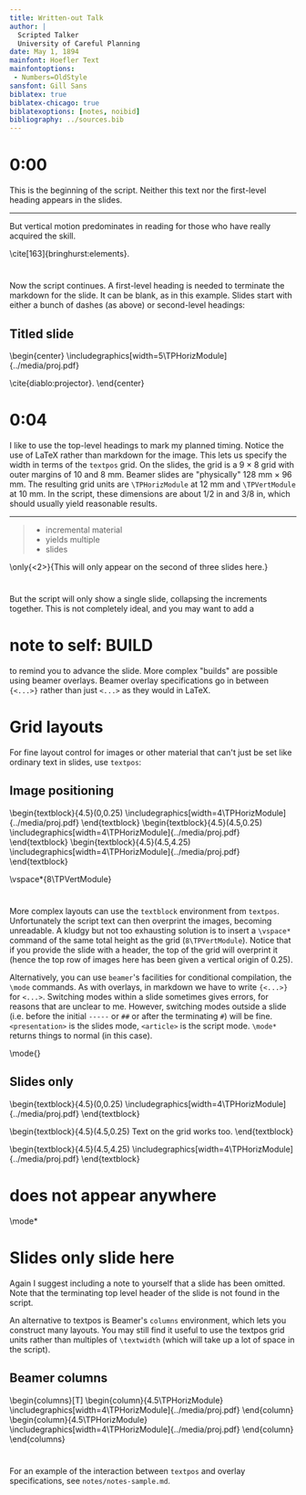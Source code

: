 ```yaml
---
title: Written-out Talk
author: |
  Scripted Talker  
  University of Careful Planning
date: May 1, 1894
mainfont: Hoefler Text
mainfontoptions:
 - Numbers=OldStyle
sansfont: Gill Sans
biblatex: true
biblatex-chicago: true
biblatexoptions: [notes, noibid]
bibliography: ../sources.bib
---
```


# 0:00

This is the beginning of the script. Neither this text nor the first-level heading appears in the slides.

-----

But vertical motion predominates in reading for those who have really acquired the skill.

\cite[163]{bringhurst:elements}.

# 

Now the script continues. A first-level heading is needed to terminate the markdown for the slide. It can be blank, as in this example. Slides start with either a bunch of dashes (as above) or second-level headings:

## Titled slide

\begin{center}
\includegraphics[width=5\TPHorizModule]{../media/proj.pdf}

\cite{diablo:projector}.
\end{center}

# 0:04

I like to use the top-level headings to mark my planned timing.
Notice the use of LaTeX rather than markdown for the image. This lets us specify the width in terms of the `textpos` grid. On the slides, the grid is a 9 $\times$ 8 grid with outer margins of 10 and 8 mm. Beamer slides are "physically" 128 mm $\times$ 96 mm. The resulting grid units are `\TPHorizModule` at 12 mm and `\TPVertModule` at 10 mm. In the script, these dimensions are about 1/2 in and 3/8 in, which should usually yield reasonable results.

-----

> - incremental material
> - yields multiple
> - slides

\only{<2>}{This will only appear on the second of three slides here.}

#

But the script will only show a single slide, collapsing the increments together. This is not completely ideal, and you may want to add a

# note to self: BUILD

to remind you to advance the slide. More complex "builds" are possible using beamer overlays. Beamer overlay specifications go in between `{<...>}` rather than just `<...>` as they would in LaTeX.

# Grid layouts

For fine layout control for images or other material that can't just be set like ordinary text in slides, use `textpos`:

## Image positioning

\begin{textblock}{4.5}(0,0.25)
\includegraphics[width=4\TPHorizModule]{../media/proj.pdf}
\end{textblock}
\begin{textblock}{4.5}(4.5,0.25)
\includegraphics[width=4\TPHorizModule]{../media/proj.pdf}
\end{textblock}
\begin{textblock}{4.5}(4.5,4.25)
\includegraphics[width=4\TPHorizModule]{../media/proj.pdf}
\end{textblock}

\vspace*{8\TPVertModule}

#

More complex layouts can use the `textblock` environment from `textpos`. Unfortunately the script text can then overprint the images, becoming unreadable. A kludgy but not too exhausting solution is to insert a `\vspace*` command of the same total height as the grid (`8\TPVertModule`). Notice that if you provide the slide with a header, the top of the grid will overprint it (hence the top row of images here has been given a vertical origin of 0.25).

Alternatively, you can use `beamer`'s facilities for conditional compilation, the `\mode` commands. As with overlays, in markdown we have to write `{<...>}` for `<...>`. Switching modes within a slide sometimes gives errors, for reasons that are unclear to me. However, switching modes outside a slide (i.e. before the initial `-----` or `##` or after the terminating `#`) will be fine. `<presentation>` is the slides mode, `<article>` is the script mode. `\mode*` returns things to normal (in this case).

\mode{<presentation>}

## Slides only

\begin{textblock}{4.5}(0,0.25)
\includegraphics[width=4\TPHorizModule]{../media/proj.pdf}
\end{textblock}

\begin{textblock}{4.5}(4.5,0.25)
Text on the grid works too.
\end{textblock}

\begin{textblock}{4.5}(4.5,4.25)
\includegraphics[width=4\TPHorizModule]{../media/proj.pdf}
\end{textblock}

# does not appear anywhere

\mode*

# Slides only slide here

Again I suggest including a note to yourself that a slide has been omitted. Note that the terminating top level header of the slide is not found in the script.

An alternative to textpos is Beamer's `columns` environment, which lets you construct many layouts. You may still find it useful to use the textpos grid units rather than multiples of `\textwidth` (which will take up a lot of space in the script).

## Beamer columns

\begin{columns}[T]
\begin{column}{4.5\TPHorizModule}
\includegraphics[width=4\TPHorizModule]{../media/proj.pdf}
\end{column}
\begin{column}{4.5\TPHorizModule}
\includegraphics[width=4\TPHorizModule]{../media/proj.pdf}
\end{column}
\end{columns}

#

For an example of the interaction between `textpos` and overlay specifications, see `notes/notes-sample.md`.
